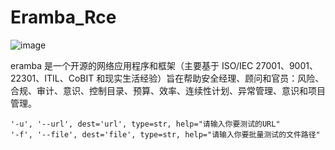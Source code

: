 # Eramba_Rce

![image](https://github.com/user-attachments/assets/9a4b63c0-9c27-4612-8fd4-1a204005c51c)

eramba 是一个开源的网络应用程序和框架（主要基于 ISO/IEC 27001、9001、22301、ITIL、CoBIT 和现实生活经验）旨在帮助安全经理、顾问和官员：风险、合规、审计、意识、控制目录、预算、效率、连续性计划、异常管理、意识和项目管理。

```
'-u', '--url', dest='url', type=str, help="请输入你要测试的URL"
'-f', '--file', dest='file', type=str, help="请输入你要批量测试的文件路径"
```
